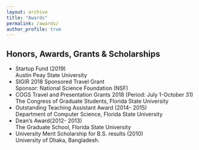 ```yaml
---
layout: archive
title: "Awards"
permalink: /awards/
author_profile: true
---
```


## Honors, Awards, Grants & Scholarships
 * <a style="text-decoration:none" href=""> Startup Fund</a> (2019) <br>Austin Peay State University
 * <a style="text-decoration:none" href=""> SIGIR 2018 Sponsored Travel Grant</a> <br>Sponsor: National Science Foundation (NSF)
 * <a style="text-decoration:none" href=""> COGS Travel and Presentation Grants 2018 (Period: July 1-October 31)</a> <br>The Congress of Graduate Students, Florida State University
 * <a style="text-decoration:none" href=""> Outstanding Teaching Assistant Award</a>  (2014- 2015)<br>Department of Computer Science, Florida State University
 * <a style="text-decoration:none" href=""> Dean’s Award</a>(2012- 2013)<br>The Graduate School, Florida State University 
 * <a style="text-decoration:none" href="">University Merit Scholarship </a>for B.S. results (2010) <br>University of Dhaka, Bangladesh.
 
